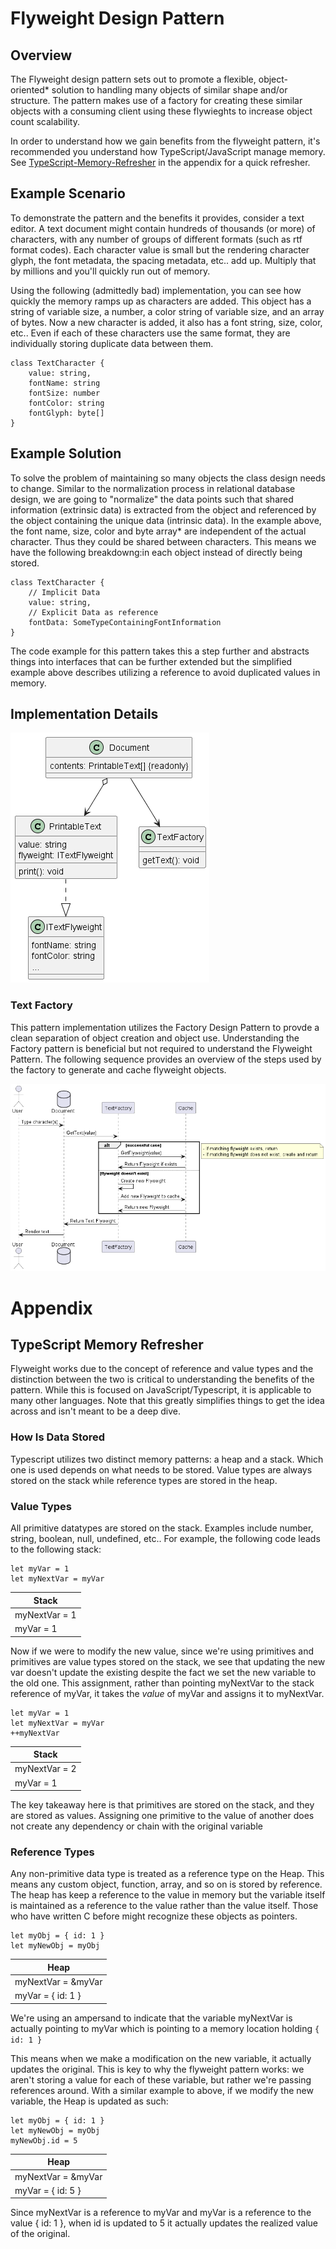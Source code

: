 # Flyweight Design Pattern

## Overview
The Flyweight design pattern sets out to promote a flexible, object-oriented* solution to handling many objects of similar shape and/or structure. The pattern makes use of a factory for creating these similar objects with a consuming client using these flywieghts to increase object count scalability.

In order to understand how we gain benefits from the flyweight pattern, it's recommended you understand how TypeScript/JavaScript manage memory. See [TypeScript-Memory-Refresher](#typescript-memory-refresher) in the appendix for a quick refresher.

## Example Scenario
To demonstrate the pattern and the benefits it provides, consider a text editor. A text document might contain hundreds of thousands (or more) of characters, with any number of groups of different formats (such as rtf format codes). Each character value is small but the rendering character glyph, the font metadata, the spacing metadata, etc.. add up. Multiply that by millions and you'll quickly run out of memory.

Using the following (admittedly bad) implementation, you can see how quickly the memory ramps up as characters are added. This object has a string of variable size, a number, a color string of variable size, and an array of bytes. Now a new character is added, it also has a font string, size, color, etc.. Even if each of these characters use the same format, they are individually storing duplicate data between them.

```
class TextCharacter {
    value: string,
    fontName: string
    fontSize: number
    fontColor: string
    fontGlyph: byte[]
}
```

## Example Solution
To solve the problem of maintaining so many objects the class design needs to change. Similar to the normalization process in relational database design, we are going to "normalize" the data points such that shared information (extrinsic data) is extracted from the object and referenced by the object containing the unique data (intrinsic data). In the example above, the font name, size, color and byte array* are independent of the actual character. Thus they could be shared between characters. This means we have the following breakdowng:in each object instead of directly being stored.


```
class TextCharacter {
    // Implicit Data
    value: string,
    // Explicit Data as reference
    fontData: SomeTypeContainingFontInformation
}
```

The code example for this pattern takes this a step further and abstracts things into interfaces that can be further extended but the simplified example above describes utilizing a reference to avoid duplicated values in memory.

## Implementation Details
![Flyweight Diagram](images/flyweight.png "Flyweight Diagram")

### Text Factory
This pattern implementation utilizes the Factory Design Pattern to provde a clean separation of object creation and object use. Understanding the Factory pattern is beneficial but not required to understand the Flyweight Pattern. The following sequence provides an overview of the steps used by the factory to generate and cache flyweight objects.

![Flyweight Sequence](images/flyweight-sequence.png "Flyweight Sequence")

# Appendix
## TypeScript Memory Refresher
Flyweight works due to the concept of reference and value types and the distinction between the two is critical to understanding the benefits of the pattern. While this is focused on JavaScript/Typescript, it is applicable to many other languages. Note that this greatly simplifies things to get the idea across and isn't meant to be a deep dive.

### How Is Data Stored
Typescript utilizes two distinct memory patterns: a heap and a stack. Which one is used depends on what needs to be stored. Value types are always stored on the stack while reference types are stored in the heap.

### Value Types
All primitive datatypes are stored on the stack. Examples include number, string, boolean, null, undefined, etc.. For example, the following code leads to the following stack:

```
let myVar = 1
let myNextVar = myVar
```

| Stack         |
| --------------|
| myNextVar = 1 |
| myVar = 1     |


Now if we were to modify the new value, since we're using primitives and primitives are value types stored on the stack, we see that updating the new var doesn't update the existing despite the fact we set the new variable to the old one. This assignment, rather than pointing myNextVar to the stack reference of myVar, it takes the *value* of myVar and assigns it to myNextVar.

```
let myVar = 1
let myNextVar = myVar
++myNextVar
```

| Stack         |
| --------------|
| myNextVar = 2 |
| myVar = 1     |

The key takeaway here is that primitives are stored on the stack, and they are stored as values. Assigning one primitive to the value of another does not create any dependency or chain with the original variable

### Reference Types
Any non-primitive data type is treated as a reference type on the Heap. This means any custom object, function, array, and so on is stored by reference. The heap has keep a reference to the value in memory but the variable itself is maintained as a reference to the value rather than the value itself. Those who have written C before might recognize these objects as pointers.

```
let myObj = { id: 1 }
let myNewObj = myObj
```
| Heap               |
| -------------------|
| myNextVar = &myVar |
| myVar = { id: 1 }  | 

We're using an ampersand to indicate that the variable myNextVar is actually pointing to myVar which is pointing to a memory location holding ```{ id: 1 }```

This means when we make a modification on the new variable, it actually updates the original. This is key to why the flyweight pattern works: we aren't storing a value for each of these variable, but rather we're passing references around. With a similar example to above, if we modify the new variable, the Heap is updated as such:

```
let myObj = { id: 1 }
let myNewObj = myObj
myNewObj.id = 5
```
| Heap               |
| -------------------|
| myNextVar = &myVar |
| myVar = { id: 5 }  | 

Since myNextVar is a reference to myVar and myVar is a reference to the value { id: 1 }, when id is updated to 5 it actually updates the realized value of the original.